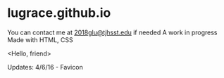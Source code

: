 # lugrace.github.io
You can contact me at 2018glu@tjhsst.edu if needed
A work in progress
Made with HTML, CSS

<Hello, friend>
 
 Updates:
 4/6/16 - Favicon
